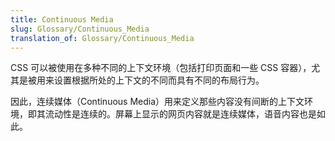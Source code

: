 ```yaml
---
title: Continuous Media
slug: Glossary/Continuous_Media
translation_of: Glossary/Continuous_Media
---
```

CSS 可以被使用在多种不同的上下文环境（包括打印页面和一些 CSS 容器），尤其是被用来设置根据所处的上下文的不同而具有不同的布局行为。

因此，连续媒体（Continuous Media）用来定义那些内容没有间断的上下文环境，即其流动性是连续的。屏幕上显示的网页内容就是连续媒体，语音内容也是如此。
